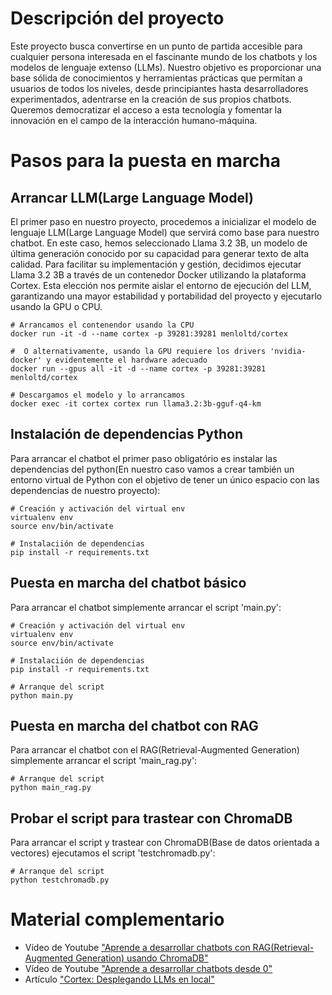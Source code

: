# Descripción del proyecto

Este proyecto busca convertirse en un punto de partida accesible para cualquier persona interesada en el fascinante mundo de los chatbots y los modelos de lenguaje extenso (LLMs). Nuestro objetivo es proporcionar una base sólida de conocimientos y herramientas prácticas que permitan a usuarios de todos los niveles, desde principiantes hasta desarrolladores experimentados, adentrarse en la creación de sus propios chatbots. Queremos democratizar el acceso a esta tecnología y fomentar la innovación en el campo de la interacción humano-máquina.

# Pasos para la puesta en marcha

## Arrancar LLM(Large Language Model)

El primer paso en nuestro proyecto, procedemos a inicializar el modelo de lenguaje LLM(Large Language Model) que servirá como base para nuestro chatbot. En este caso, hemos seleccionado Llama 3.2 3B, un modelo de última generación conocido por su capacidad para generar texto de alta calidad. Para facilitar su implementación y gestión, decidimos ejecutar Llama 3.2 3B a través de un contenedor Docker utilizando la plataforma Cortex. Esta elección nos permite aislar el entorno de ejecución del LLM, garantizando una mayor estabilidad y portabilidad del proyecto y ejecutarlo usando la GPU o CPU.

```
# Arrancamos el contenendor usando la CPU
docker run -it -d --name cortex -p 39281:39281 menloltd/cortex

#  O alternativamente, usando la GPU requiere los drivers 'nvidia-docker' y evidentemente el hardware adecuado
docker run --gpus all -it -d --name cortex -p 39281:39281 menloltd/cortex

# Descargamos el modelo y lo arrancamos 
docker exec -it cortex cortex run llama3.2:3b-gguf-q4-km
```

## Instalación de dependencias Python

Para arrancar el chatbot el primer paso obligatório es instalar las dependencias del python(En nuestro caso vamos a crear también un entorno virtual de Python con el objetivo de tener un único espacio con las dependencias de nuestro proyecto):

```
# Creación y activación del virtual env
virtualenv env
source env/bin/activate

# Instalaciión de dependencias
pip install -r requirements.txt
```

## Puesta en marcha del chatbot básico

Para arrancar el chatbot simplemente arrancar el script 'main.py':

```
# Creación y activación del virtual env
virtualenv env
source env/bin/activate

# Instalaciión de dependencias
pip install -r requirements.txt

# Arranque del script
python main.py
```

## Puesta en marcha del chatbot con RAG

Para arrancar el chatbot con el RAG(Retrieval-Augmented Generation) simplemente arrancar el script 'main_rag.py':

```
# Arranque del script
python main_rag.py
```

## Probar el script para trastear con ChromaDB

Para arrancar el script y trastear con ChromaDB(Base de datos orientada a vectores) ejecutamos el script 'testchromadb.py':

```
# Arranque del script
python testchromadb.py
```

# Material complementario

- Vídeo de Youtube ["Aprende a desarrollar chatbots con RAG(Retrieval-Augmented Generation) usando ChromaDB"](https://www.youtube.com/watch?v=Etx2WSKQUS0)
- Vídeo de Youtube ["Aprende a desarrollar chatbots desde 0"](https://www.youtube.com/watch?v=Q_NLkUsJJ2c)
- Artículo ["Cortex: Desplegando LLMs en local"](https://www.albertcoronado.com/2024/12/03/cortex-plataforma-de-ia-para-desplegar-llms-en-local) 



